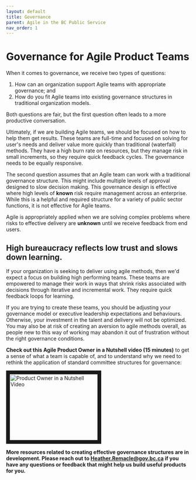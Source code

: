 ```yaml
---
layout: default
title: Governance
parent: Agile in the BC Public Service
nav_order: 1
---
```


# Governance for Agile Product Teams
When it comes to governance, we receive two types of questions:
1. How can an organization support Agile teams with appropriate governance; and
2. How do you fit Agile teams into existing governance structures in traditional organization models.

Both questions are fair, but the first question often leads to a more productive conversation.

Ultimately, if we are building Agile teams, we should be focused on how to help them get results. These teams are full-time and focused on solving for user's needs and deliver value more quickly than traditional (waterfall) methods. They have a high burn rate on resources, but they manage risk in small increments, so they require quick feedback cycles. The governance needs to be equally responsive.

The second question assumes that an Agile team can work with a traditional governance structure. This might include multiple levels of approval designed to slow decision making. This governance design is effective where high levels of **known** risk require management across an enterprise. While this is a helpful and required structure for a variety of public sector functions, it is not effective for Agile teams. 

Agile is appropriately applied when we are solving complex problems where risks to effective delivery are **unknown** until we receive feedback from end users.

## High bureaucracy reflects low trust and slows down learning.

If your organization is seeking to deliver using agile methods, then we'd expect a focus on building high performing teams. These teams are empowered to manage their work in ways that shrink risks associated with decisions through iterative and incremental work. They require quick feedback loops for learning.

If you are trying to create these teams, you should be adjusting your governance model or executive leadership expectations and behaviours. Otherwise, your investment in the talent and delivery will not be optimized. You may also be at risk of creating an aversion to agile methods overall, as people new to this way of working may abandon it out of frustration without the right governance conditions.

**Check out this Agile Product Owner in a Nutshell video (15 minutes)** to get a sense of what a team is capable of, and to understand why we need to rethink the application of standard committee structures for governance:

<a href="http://www.youtube.com/watch?feature=player_embedded&v=502ILHjX9EE" target="_blank"><img src="http://img.youtube.com/vi/502ILHjX9EE/0.jpg" 
alt="Product Owner in a Nutshell Video" width="240" height="180" border="10" align="center"/></a>




**More resources related to creating effective governance structures are in development. Please reach out to Heather.Remacle@gov.bc.ca if you have any questions or feedback that might help us build useful products for you.**

